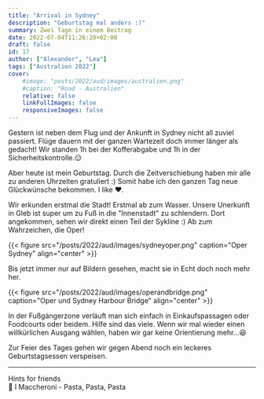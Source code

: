 ```yaml
---
title: "Arrival in Sydney"
description: "Geburtstag mal anders :)"
summary: Zwei Tage in einem Beitrag
date: 2022-07-04T11:26:20+02:00
draft: false
id: 17
author: ["Alexander", "Lea"]
tags: ["Australien 2022"]
cover:
    #image: "posts/2022/aud/images/australien.png"
    #caption: "Road - Australien"
    relative: false
    linkFullImages: false
    responsiveImages: false
---
```

Gestern ist neben dem Flug und der Ankunft in Sydney nicht all zuviel passiert. Flüge dauern mit der ganzen Wartezeit doch immer länger als gedacht! Wir standen 1h bei der Kofferabgabe und 1h in der Sicherheitskontrolle.:expressionless:

Aber heute ist mein Geburtstag. Durch die Zeitverschiebung haben mir alle zu anderen Uhrzeiten gratuliert :) Somit habe ich den ganzen Tag neue Glückwünsche bekommen. I like :heart:.

Wir erkunden erstmal die Stadt! Erstmal ab zum Wasser. Unsere Unerkunft in Gleb ist super um zu Fuß in die "Innenstadt" zu schlendern.
Dort angekommen, sehen wir direkt einen Teil der Sykline :)
Ab zum Wahrzeichen, die Oper!

{{< figure src="/posts/2022/aud/images/sydneyoper.png" caption="Oper Sydney" align="center" >}}

Bis jetzt immer nur auf Bildern gesehen, macht sie in Echt doch noch mehr her.

{{< figure src="/posts/2022/aud/images/operandbridge.png" caption="Oper und Sydney Harbour Bridge" align="center" >}}

In der Fußgängerzone verläuft man sich einfach in Einkaufspassagen oder Foodcourts oder beidem. Hilfe sind das viele. Wenn wir mal wieder einen willkürlichen Ausgang wählen, haben wir gar keine Orientierung mehr...:laughing:

Zur Feier des Tages gehen wir gegen Abend noch ein leckeres Geburtstagsessen verspeisen.

------------
Hints for friends\
:round_pushpin: I Maccheroni - Pasta, Pasta, Pasta